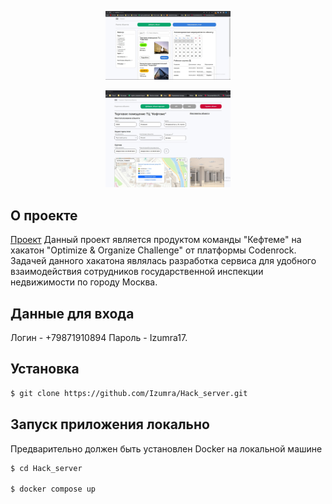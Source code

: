 <p align="center">
  <img src="./present/homepage.jpg" width="200" alt="Nest Logo" />
</p>
<p align="center">
  <img src="./present/cabinet.jpg" width="200" alt="Nest Logo" />
</p>

## О проекте

[Проект](https://app.izumra.ru/) Данный проект является продуктом команды "Кефтеме" на хакатон "Optimize & Organize Challenge" от платформы Codenrock. Задачей данного хакатона являлась разработка сервиса для удобного взаимодействия сотрудников государственной инспекции недвижимости по городу Москва. 

## Данные для входа

Логин - +79871910894
Пароль - Izumra17.

## Установка

```bash
$ git clone https://github.com/Izumra/Hack_server.git
```

## Запуск приложения локально
Предварительно должен быть установлен Docker на локальной машине

```bash
$ cd Hack_server

$ docker compose up

```
